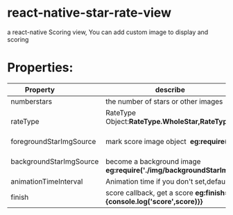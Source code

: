 # react-native-star-rate-view
a react-native Scoring view, You can add custom image to display and  scoring 


# Properties:

|Property                 |describe                                                                |
|-----------------------|------------------------------------|
|numberstars              |the number of stars or other images                                            |
|rateType                 |RateType Object:**RateType.WholeStar,RateType.HalfStar,RateType.IncompleteStar**   |
|foregroundStarImgSource  |mark score image object  **eg:require('./img/foregroundStarImage.png')**       |
|backgroundStarImgSource  |become a background image   **eg:require('./img/backgroundStarImage.png')**      |
|animationTimeInterval    |Animation time  if you don't set,default value is *0* with no animation display|
|finish                   |score callback, get a score **eg:finish={(score)=>{console.log('score',score)}}**|

